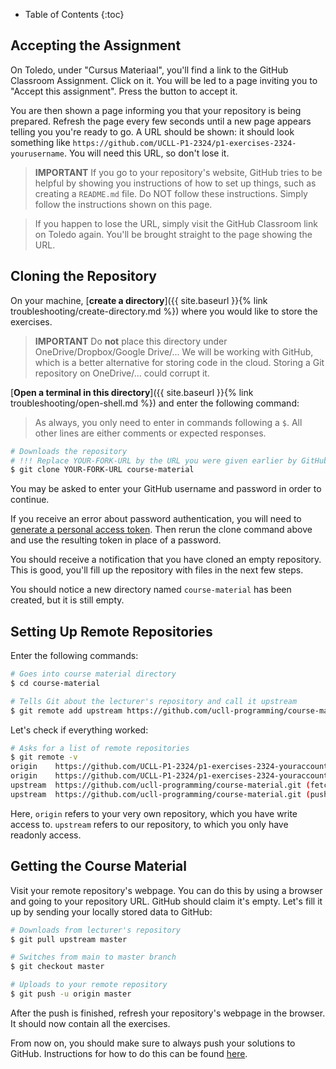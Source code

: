 
* Table of Contents
{:toc}

## Accepting the Assignment

On Toledo, under "Cursus Materiaal", you'll find a link to the GitHub Classroom Assignment.
Click on it.
You will be led to a page inviting you to "Accept this assignment".
Press the button to accept it.

You are then shown a page informing you that your repository is being prepared.
Refresh the page every few seconds until a new page appears telling you you're ready to go.
A URL should be shown: it should look something like `https://github.com/UCLL-P1-2324/p1-exercises-2324-yourusername`.
You will need this URL, so don't lose it.

> **IMPORTANT** If you go to your repository's website, GitHub tries to be helpful by showing you instructions of how to set up things, such as creating a `README.md` file.
> Do NOT follow these instructions.
> Simply follow the instructions shown on this page.

> If you happen to lose the URL, simply visit the GitHub Classroom link on Toledo again.
> You'll be brought straight to the page showing the URL.

## Cloning the Repository

On your machine, [**create a directory**]({{ site.baseurl }}{% link troubleshooting/create-directory.md %}) where you would like to store the exercises.

> **IMPORTANT** Do **not** place this directory under OneDrive/Dropbox/Google Drive/...
> We will be working with GitHub, which is a better alternative for storing code in the cloud.
> Storing a Git repository on OneDrive/... could corrupt it.

[**Open a terminal in this directory**]({{ site.baseurl }}{% link troubleshooting/open-shell.md %}) and enter the following command:

> As always, you only need to enter in commands following a `$`.
> All other lines are either comments or expected responses.

```bash
# Downloads the repository
# !!! Replace YOUR-FORK-URL by the URL you were given earlier by GitHub Classroom
$ git clone YOUR-FORK-URL course-material
```

You may be asked to enter your GitHub username and password in order to continue.

If you receive an error about password authentication, you will need to [generate a personal access token](https://docs.github.com/en/enterprise-server@3.6/authentication/keeping-your-account-and-data-secure/managing-your-personal-access-tokens).
Then rerun the clone command above and use the resulting token in place of a password.

You should receive a notification that you have cloned an empty repository.
This is good, you'll fill up the repository with files in the next few steps.

You should notice a new directory named `course-material` has been created, but it is still empty.

## Setting Up Remote Repositories

Enter the following commands:

```bash
# Goes into course material directory
$ cd course-material

# Tells Git about the lecturer's repository and call it upstream
$ git remote add upstream https://github.com/ucll-programming/course-material.git
```

Let's check if everything worked:

```bash
# Asks for a list of remote repositories
$ git remote -v
origin    https://github.com/UCLL-P1-2324/p1-exercises-2324-youraccountname (fetch)
origin    https://github.com/UCLL-P1-2324/p1-exercises-2324-youraccountname (push)
upstream  https://github.com/ucll-programming/course-material.git (fetch)
upstream  https://github.com/ucll-programming/course-material.git (push)
```

Here, `origin` refers to your very own repository, which you have write access to.
`upstream` refers to our repository, to which you only have readonly access.

## Getting the Course Material

Visit your remote repository's webpage.
You can do this by using a browser and going to your repository URL.
GitHub should claim it's empty.
Let's fill it up by sending your locally stored data to GitHub:

```bash
# Downloads from lecturer's repository
$ git pull upstream master

# Switches from main to master branch
$ git checkout master

# Uploads to your remote repository
$ git push -u origin master
```

After the push is finished, refresh your repository's webpage in the browser.
It should now contain all the exercises.

From now on, you should make sure to always push your solutions to GitHub.
Instructions for how to do this can be found [here](../../workflow).
